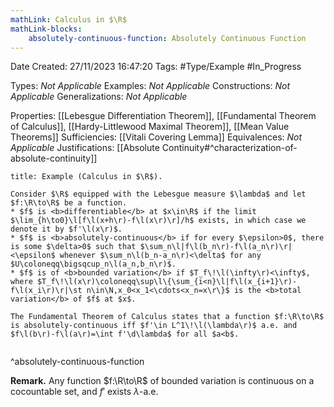 ```yaml
---
mathLink: Calculus in $\R$
mathLink-blocks:
    absolutely-continuous-function: Absolutely Continuous Function
---
```


<div class="topSpace"></div>

Date Created: 27/11/2023 16:47:20
Tags: #Type/Example #In_Progress

Types: <i>Not Applicable</i>
Examples: <i>Not Applicable</i>
Constructions: <i>Not Applicable</i>
Generalizations: <i>Not Applicable</i>

Properties: [[Lebesgue Differentiation Theorem]], [[Fundamental Theorem of Calculus]], [[Hardy-Littlewood Maximal Theorem]], [[Mean Value Theorems]]
Sufficiencies: [[Vitali Covering Lemma]]
Equivalences: <i>Not Applicable</i>
Justifications: [[Absolute Continuity#^characterization-of-absolute-continuity]]

``` ad-Example
title: Example (Calculus in $\R$).

Consider $\R$ equipped with the Lebesgue measure $\lambda$ and let $f:\R\to\R$ be a function.
* $f$ is <b>differentiable</b> at $x\in\R$ if the limit $\lim_{h\to0}\l[f\l(x+h\r)-f\l(x\r)\r]/h$ exists, in which case we denote it by $f'\l(x\r)$.
* $f$ is <b>absolutely-continuous</b> if for every $\epsilon>0$, there is some $\delta>0$ such that $\sum_n\l|f\l(b_n\r)-f\l(a_n\r)\r|<\epsilon$ whenever $\sum_n\l(b_n-a_n\r)<\delta$ for any $U\coloneqq\bigsqcup_n\l(a_n,b_n\r)$.
* $f$ is of <b>bounded variation</b> if $T_f\!\l(\infty\r)<\infty$, where $T_f\!\l(x\r)\coloneqq\sup\l\{\sum_{i<n}\l|f\l(x_{i+1}\r)-f\l(x_i\r)\r|\st n\in\N,x_0<x_1<\cdots<x_n=x\r\}$ is the <b>total variation</b> of $f$ at $x$.

The Fundamental Theorem of Calculus states that a function $f:\R\to\R$ is absolutely-continuous iff $f'\in L^1\!\l(\lambda\r)$ a.e. and $f\l(b\r)-f\l(a\r)=\int f'\d\lambda$ for all $a<b$.


```
^absolutely-continuous-function

<b>Remark.</b> Any function $f:\R\to\R$ of bounded variation is continuous on a cocountable set, and $f'$ exists $\lambda$-a.e.
